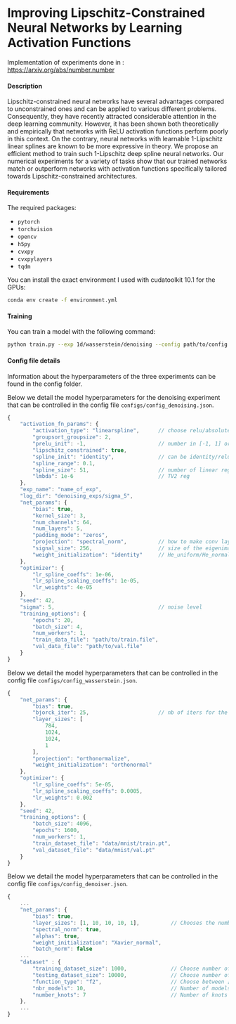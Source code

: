# Improving Lipschitz-Constrained Neural Networks by Learning Activation Functions
Implementation of experiments done in : https://arxiv.org/abs/number.number

#### Description
Lipschitz-constrained neural networks have several advantages compared to unconstrained ones and can be applied to various different problems. Consequently, they have recently attracted considerable attention in the deep learning community. However, it has been shown both theoretically and empirically that networks with ReLU activation functions perform poorly in this context. On the contrary, neural networks with learnable 1-Lipschitz linear splines are known to be more expressive in theory. We propose an efficient method to train such 1-Lipschitz deep spline neural networks. Our numerical experiments for a variety of tasks show that our trained networks match or outperform networks with activation functions specifically tailored towards Lipschitz-constrained architectures.

#### Requirements
The required packages:
- `pytorch`
- `torchvision`
- `opencv`
- `h5py`
- `cvxpy`
- `cvxpylayers`
- `tqdm` 

You can install the exact environment I used with cudatoolkit 10.1 for the GPUs:

```bash
conda env create -f environment.yml
```

#### Training

You can train a model with the following command:

```bash
python train.py --exp 1d/wasserstein/denoising --config path/to/config --device cpu/cuda:n
```

#### Config file details️

Information about the hyperparameters of the three experiments can be found in the config folder. 

Below we detail the model hyperparameters for the denoising experiment that can be controlled in the config file `configs/config_denoising.json`.

```javascript
{
    "activation_fn_params": {
        "activation_type": "linearspline",      // choose relu/absolute_value/prelu/groupsort/householder/linearspline
        "groupsort_groupsize": 2,              
        "prelu_init": -1,                       // number in [-1, 1] or "maxmin" (half with 1 and other half with -1)
        "lipschitz_constrained": true,
        "spline_init": "identity",              // can be identity/relu/absolute_value/maxmin
        "spline_range": 0.1,
        "spline_size": 51,                      // number of linear regions +1
        "lmbda": 1e-6                           // TV2 reg 
    },
    "exp_name": "name_of_exp",
    "log_dir": "denoising_exps/sigma_5",
    "net_params": {
        "bias": true,
        "kernel_size": 3,
        "num_channels": 64,
        "num_layers": 5,
        "padding_mode": "zeros",
        "projection": "spectral_norm",          // how to make conv layer 1-Lipschitz no_projection/spectral_norm
        "signal_size": 256,                     // size of the eigenimage to estimate spectral norm in power iter
        "weight_initialization": "identity"     // He_uniform/He_normal/Xavier_uniform/Xavier_normal/identity
    },
    "optimizer": {                              
        "lr_spline_coeffs": 1e-06,
        "lr_spline_scaling_coeffs": 1e-05,
        "lr_weights": 4e-05
    },
    "seed": 42,
    "sigma": 5,                                 // noise level
    "training_options": {
        "epochs": 20,
        "batch_size": 4,
        "num_workers": 1,
        "train_data_file": "path/to/train.file",
        "val_data_file": "path/to/val.file"
    }
}
```

Below we detail the model hyperparameters that can be controlled in the config file `configs/config_wasserstein.json`.

```javascript
{
    "net_params": {
        "bias": true,
        "bjorck_iter": 25,                      // nb of iters for the bjorck algorithm to orthonormalize weight matrices
        "layer_sizes": [
            784,
            1024,
            1024,
            1
        ],
        "projection": "orthonormalize",
        "weight_initialization": "orthonormal"
    },
    "optimizer": {
        "lr_spline_coeffs": 5e-05,
        "lr_spline_scaling_coeffs": 0.0005,
        "lr_weights": 0.002
    },
    "seed": 42,
    "training_options": {
        "batch_size": 4096,
        "epochs": 1600,
        "num_workers": 1,
        "train_dataset_file": "data/mnist/train.pt",
        "val_dataset_file": "data/mnist/val.pt"
    }
}
```

Below we detail the model hyperparameters that can be controlled in the config file `configs/config_denoiser.json`.

```javascript
{
    ...
    "net_params": {
        "bias": true,
        "layer_sizes": [1, 10, 10, 10, 1],          // Chooses the number of neurons of every layers
        "spectral_norm": true,
        "alphas": true,
        "weight_initialization": "Xavier_normal",
        "batch_norm": false                                                 
    ...
    "dataset" : {
        "training_dataset_size": 1000,              // Choose number of training point
        "testing_dataset_size": 10000,              // Choose number of validation point
        "function_type": "f2",                      // Choose between [f1, f2, f3, f4, random_spline]
        "nbr_models": 10,                           // Number of models trained, median or mean results will be reported
        "number_knots": 7                           // Number of knots of the random spline      
    },
    ...
}